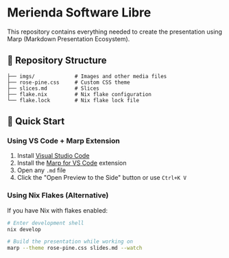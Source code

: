 # Merienda Software Libre

This repository contains everything needed to create the presentation using Marp (Markdown Presentation Ecosystem).

## 📁 Repository Structure
```
├── imgs/             # Images and other media files
├── rose-pine.css     # Custom CSS theme
├── slices.md         # Slices
├── flake.nix         # Nix flake configuration
└── flake.lock        # Nix flake lock file
```
## 🚀 Quick Start

### Using VS Code + Marp Extension

1. Install [Visual Studio Code](https://code.visualstudio.com/)
2. Install the [Marp for VS Code](https://marketplace.visualstudio.com/items?itemName=marp-team.marp-vscode) extension
3. Open any `.md` file
4. Click the "Open Preview to the Side" button or use `Ctrl+K V`

### Using Nix Flakes (Alternative)

If you have Nix with flakes enabled:

```bash
# Enter development shell
nix develop

# Build the presentation while working on
marp --theme rose-pine.css slides.md --watch 
```
